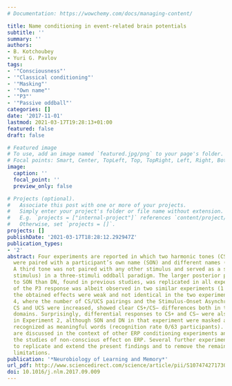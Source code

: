 ```yaml
---
# Documentation: https://wowchemy.com/docs/managing-content/

title: Name conditioning in event-related brain potentials
subtitle: ''
summary: ''
authors:
- B. Kotchoubey
- Yuri G. Pavlov
tags:
- '"Consciousness"'
- '"Classical conditioning"'
- '"Masking"'
- '"Own name"'
- '"P3"'
- '"Passive oddball"'
categories: []
date: '2017-11-01'
lastmod: 2021-03-17T19:28:13+01:00
featured: false
draft: false

# Featured image
# To use, add an image named `featured.jpg/png` to your page's folder.
# Focal points: Smart, Center, TopLeft, Top, TopRight, Left, Right, BottomLeft, Bottom, BottomRight.
image:
  caption: ''
  focal_point: ''
  preview_only: false

# Projects (optional).
#   Associate this post with one or more of your projects.
#   Simply enter your project's folder or file name without extension.
#   E.g. `projects = ["internal-project"]` references `content/project/deep-learning/index.md`.
#   Otherwise, set `projects = []`.
projects: []
publishDate: '2021-03-17T18:28:12.292947Z'
publication_types:
- '2'
abstract: Four experiments are reported in which two harmonic tones (CS+ and CS−)
  were paired with a participant’s own name (SON) and different names (DN), respectively.
  A third tone was not paired with any other stimulus and served as a standard (frequent
  stimulus) in a three-stimuli oddball paradigm. The larger posterior positivity (P3)
  to SON than DN, found in previous studies, was replicated in all experiments. Conditioning
  of the P3 response was albeit observed in two similar experiments (1 and 3), but
  the obtained effects were weak and not identical in the two experiments. Only Experiment
  4, where the number of CS/UCS pairings and the Stimulus-Onset Asynchrony between
  CS and UCS were increased, showed clear CS+/CS− differences both in time and time–frequency
  domains. Surprisingly, differential responses to CS+ and CS− were also obtained
  in Experiment 2, although SON and DN in that experiment were masked and never consciously
  recognized as meaningful words (recognition rate 0/63 participants). The results
  are discussed in the context of other ERP conditioning experiments and, particularly,
  the studies of non-conscious effect on ERP. Several further experiments are suggested
  to replicate and extend the present findings and to remove the remaining methodological
  limitations.
publication: '*Neurobiology of Learning and Memory*'
url_pdf: http://www.sciencedirect.com/science/article/pii/S1074742717301545
doi: 10.1016/j.nlm.2017.09.009
---
```

